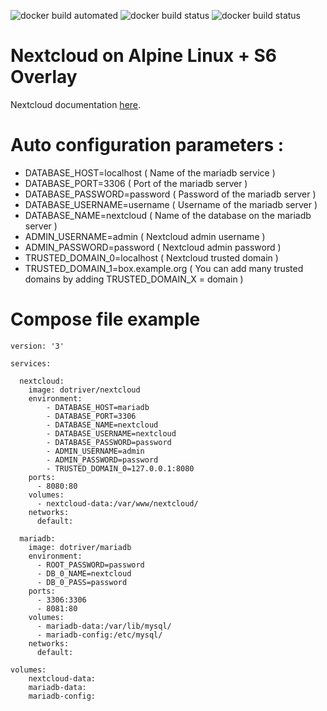 ![docker build automated](https://img.shields.io/docker/cloud/automated/dotriver/nextcloud)
![docker build status](https://img.shields.io/docker/cloud/build/dotriver/nextcloud)
![docker build status](https://img.shields.io/docker/cloud/pulls/dotriver/nextcloud)

# Nextcloud on Alpine Linux + S6 Overlay

Nextcloud documentation [here](https://docs.nextcloud.com/).

# Auto configuration parameters :

- DATABASE_HOST=localhost ( Name of the mariadb service  )
- DATABASE_PORT=3306 ( Port of the mariadb server )
- DATABASE_PASSWORD=password ( Password of the mariadb server )
- DATABASE_USERNAME=username ( Username of the mariadb server )
- DATABASE_NAME=nextcloud ( Name of the database on the mariadb server )
- ADMIN_USERNAME=admin ( Nextcloud admin username )
- ADMIN_PASSWORD=password ( Nextcloud admin password  )
- TRUSTED_DOMAIN_0=localhost  ( Nextcloud trusted domain )
- TRUSTED_DOMAIN_1=box.example.org  ( You can add many trusted domains by adding TRUSTED_DOMAIN_X = domain )

# Compose file example

```
version: '3'

services:

  nextcloud:
    image: dotriver/nextcloud
    environment:
        - DATABASE_HOST=mariadb
        - DATABASE_PORT=3306
        - DATABASE_NAME=nextcloud
        - DATABASE_USERNAME=nextcloud
        - DATABASE_PASSWORD=password
        - ADMIN_USERNAME=admin
        - ADMIN_PASSWORD=password
        - TRUSTED_DOMAIN_0=127.0.0.1:8080
    ports:
      - 8080:80
    volumes:
      - nextcloud-data:/var/www/nextcloud/
    networks:
      default:
  
  mariadb:
    image: dotriver/mariadb
    environment:
      - ROOT_PASSWORD=password
      - DB_0_NAME=nextcloud
      - DB_0_PASS=password
    ports:
      - 3306:3306
      - 8081:80
    volumes:
      - mariadb-data:/var/lib/mysql/
      - mariadb-config:/etc/mysql/
    networks:
      default:
    
volumes:
    nextcloud-data:
    mariadb-data:
    mariadb-config:

```

